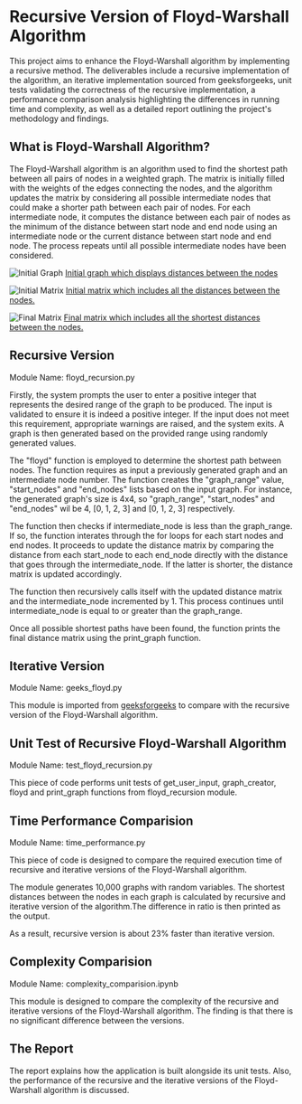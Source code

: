 
# Recursive Version of Floyd-Warshall Algorithm

This project aims to enhance the Floyd-Warshall algorithm by implementing a recursive method. The deliverables include a recursive implementation of the algorithm, an iterative implementation sourced from geeksforgeeks, unit tests validating the correctness of the recursive implementation, a performance comparison analysis highlighting the differences in running time and complexity, as well as a detailed report outlining the project's methodology and findings.


## What is Floyd-Warshall Algorithm?

The Floyd-Warshall algorithm is an algorithm used to find the shortest path between all pairs of nodes in a weighted graph. The matrix is initially filled with the weights of the edges connecting the nodes, and the algorithm updates the matrix by considering all possible intermediate nodes that could make a shorter path between each pair of nodes. For each intermediate node, it computes the distance between each pair of nodes as the minimum of the distance between start node and end node using an intermediate node or the current distance between start node and end node. The process repeats until all possible intermediate nodes have been considered.

![Initial Graph](https://github.com/tolgatosunn/Floyd-Warshall_Recursion/blob/main/Images/Initial%20Graph.PNG)
[Initial graph which displays distances between the nodes](https://www.programiz.com/dsa/floyd-warshall-algorithm)

![Initial Matrix](https://github.com/tolgatosunn/Floyd-Warshall_Recursion/blob/main/Images/Initial%20Matrix.PNG)
[Initial matrix which includes all the distances between the nodes.](https://www.programiz.com/dsa/floyd-warshall-algorithm)

![Final Matrix](https://github.com/tolgatosunn/Floyd-Warshall_Recursion/blob/main/Images/Final%20Matrix.PNG)
[Final matrix which includes all the shortest distances between the nodes.](https://www.programiz.com/dsa/floyd-warshall-algorithm)

## Recursive Version

Module Name: floyd_recursion.py

Firstly, the system prompts the user to enter a positive integer that represents the desired range of the graph to be produced. The input is validated to ensure it is indeed a positive integer. If the input does not meet this requirement, appropriate warnings are raised, and the system exits. A graph is then generated based on the provided range using randomly generated values.

The "floyd" function is employed to determine the shortest path between nodes. The function requires as input a previously generated graph and an intermediate node number. The function creates the "graph_range" value, "start_nodes" and "end_nodes" lists based on the input graph. For instance, the generated graph's size is 4x4, so "graph_range", "start_nodes" and "end_nodes" wil be 4, [0, 1, 2, 3] and [0, 1, 2, 3] respectively. 

The function then checks if intermediate_node is less than the graph_range. If so, the function interates through the for loops for each start nodes and end nodes. It proceeds to update the distance matrix by comparing the distance from each start_node to each end_node directly with the distance that goes through the intermediate_node. If the latter is shorter, the distance matrix is updated accordingly.

The function then recursively calls itself with the updated distance matrix and the intermediate_node incremented by 1. This process continues until intermediate_node is equal to or greater than the graph_range.

Once all possible shortest paths have been found, the function prints the final distance matrix using the print_graph function.




## Iterative Version

Module Name: geeks_floyd.py

This module is imported from [geeksforgeeks](https://www.geeksforgeeks.org/floyd-warshall-algorithm-dp-16/) to compare with the recursive version of the Floyd-Warshall algorithm.
## Unit Test of Recursive Floyd-Warshall Algorithm

Module Name: test_floyd_recursion.py

This piece of code performs unit tests of get_user_input, graph_creator, floyd and print_graph functions from floyd_recursion module.
## Time Performance Comparision

Module Name: time_performance.py

This piece of code is designed to compare the required execution time of recursive and iterative versions of the Floyd-Warshall algorithm. 

The module generates 10,000 graphs with random variables. The shortest distances between the nodes in each graph is calculated by recursive and iterative version of the algorithm.The difference in ratio is then printed as the output.

As a result, recursive version is about 23% faster than iterative version.
## Complexity Comparision

Module Name: complexity_comparision.ipynb

This module is designed to compare the complexity of the recursive and iterative versions of the Floyd-Warshall algorithm. The finding is that there is no significant difference between the versions. 
## The Report

The report explains how the application is built alongside its unit tests. Also, the performance of the recursive and the iterative versions of the Floyd-Warshall algorithm is discussed.